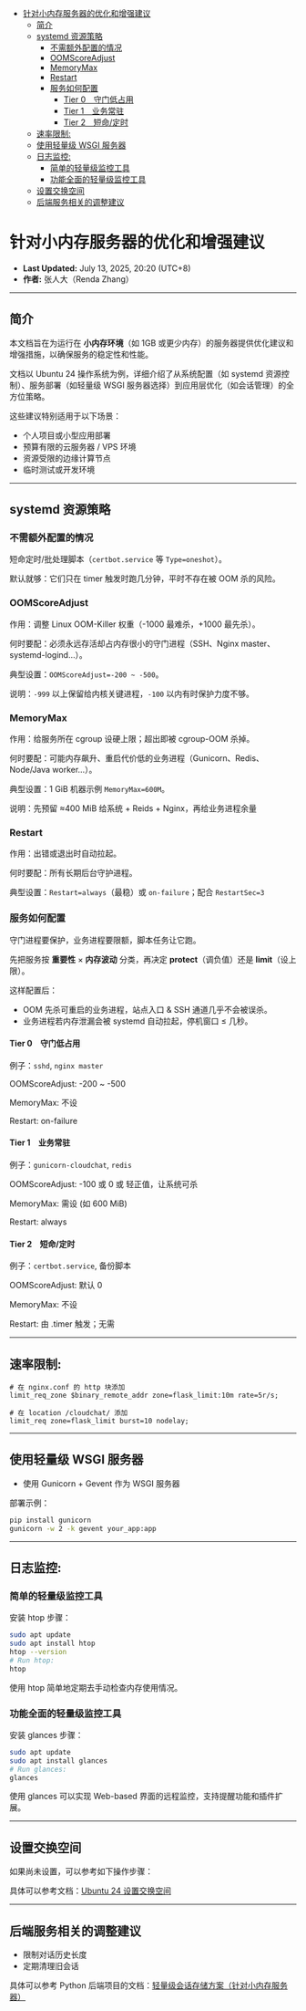<!-- START doctoc generated TOC please keep comment here to allow auto update -->
<!-- DON'T EDIT THIS SECTION, INSTEAD RE-RUN doctoc TO UPDATE -->

- [针对小内存服务器的优化和增强建议](#%E9%92%88%E5%AF%B9%E5%B0%8F%E5%86%85%E5%AD%98%E6%9C%8D%E5%8A%A1%E5%99%A8%E7%9A%84%E4%BC%98%E5%8C%96%E5%92%8C%E5%A2%9E%E5%BC%BA%E5%BB%BA%E8%AE%AE)
  - [简介](#%E7%AE%80%E4%BB%8B)
  - [systemd 资源策略](#systemd-%E8%B5%84%E6%BA%90%E7%AD%96%E7%95%A5)
    - [不需额外配置的情况](#%E4%B8%8D%E9%9C%80%E9%A2%9D%E5%A4%96%E9%85%8D%E7%BD%AE%E7%9A%84%E6%83%85%E5%86%B5)
    - [OOMScoreAdjust](#oomscoreadjust)
    - [MemoryMax](#memorymax)
    - [Restart](#restart)
    - [服务如何配置](#%E6%9C%8D%E5%8A%A1%E5%A6%82%E4%BD%95%E9%85%8D%E7%BD%AE)
      - [Tier 0 守门低占用](#tier-0%E2%80%83%E5%AE%88%E9%97%A8%E4%BD%8E%E5%8D%A0%E7%94%A8)
      - [Tier 1 业务常驻](#tier-1%E2%80%83%E4%B8%9A%E5%8A%A1%E5%B8%B8%E9%A9%BB)
      - [Tier 2 短命/定时](#tier-2%E2%80%83%E7%9F%AD%E5%91%BD%E5%AE%9A%E6%97%B6)
  - [速率限制:](#%E9%80%9F%E7%8E%87%E9%99%90%E5%88%B6)
  - [使用轻量级 WSGI 服务器](#%E4%BD%BF%E7%94%A8%E8%BD%BB%E9%87%8F%E7%BA%A7-wsgi-%E6%9C%8D%E5%8A%A1%E5%99%A8)
  - [日志监控:](#%E6%97%A5%E5%BF%97%E7%9B%91%E6%8E%A7)
    - [简单的轻量级监控工具](#%E7%AE%80%E5%8D%95%E7%9A%84%E8%BD%BB%E9%87%8F%E7%BA%A7%E7%9B%91%E6%8E%A7%E5%B7%A5%E5%85%B7)
    - [功能全面的轻量级监控工具](#%E5%8A%9F%E8%83%BD%E5%85%A8%E9%9D%A2%E7%9A%84%E8%BD%BB%E9%87%8F%E7%BA%A7%E7%9B%91%E6%8E%A7%E5%B7%A5%E5%85%B7)
  - [设置交换空间](#%E8%AE%BE%E7%BD%AE%E4%BA%A4%E6%8D%A2%E7%A9%BA%E9%97%B4)
  - [后端服务相关的调整建议](#%E5%90%8E%E7%AB%AF%E6%9C%8D%E5%8A%A1%E7%9B%B8%E5%85%B3%E7%9A%84%E8%B0%83%E6%95%B4%E5%BB%BA%E8%AE%AE)

<!-- END doctoc generated TOC please keep comment here to allow auto update -->

# 针对小内存服务器的优化和增强建议

* **Last Updated:** July 13, 2025, 20:20 (UTC+8)
* **作者:** 张人大（Renda Zhang）

---

## 简介

本文档旨在为运行在 **小内存环境**（如 1GB 或更少内存）的服务器提供优化建议和增强措施，以确保服务的稳定性和性能。

文档以 Ubuntu 24 操作系统为例，详细介绍了从系统配置（如 systemd 资源控制）、服务部署（如轻量级 WSGI 服务器选择）到应用层优化（如会话管理）的全方位策略。

这些建议特别适用于以下场景：

- 个人项目或小型应用部署
- 预算有限的云服务器 / VPS 环境
- 资源受限的边缘计算节点
- 临时测试或开发环境

---

## systemd 资源策略

### 不需额外配置的情况

短命定时/批处理脚本（`certbot.service` 等 `Type=oneshot`）。

默认就够：它们只在 timer 触发时跑几分钟，平时不存在被 OOM 杀的风险。

### OOMScoreAdjust

作用：调整 Linux OOM-Killer 权重（-1000 最难杀，+1000 最先杀）。

何时要配：必须永远存活却占内存很小的守门进程（SSH、Nginx master、systemd-logind…）。

典型设置：`OOMScoreAdjust=-200 ~ -500`。

说明：`-999` 以上保留给内核关键进程，`-100` 以内有时保护力度不够。

### MemoryMax

作用：给服务所在 cgroup 设硬上限；超出即被 cgroup-OOM 杀掉。

何时要配：可能内存飙升、重启代价低的业务进程（Gunicorn、Redis、Node/Java worker…）。

典型设置：1 GiB 机器示例 `MemoryMax=600M`。

说明：先预留 ≈400 MiB 给系统 + Reids + Nginx，再给业务进程余量

### Restart

作用：出错或退出时自动拉起。

何时要配：所有长期后台守护进程。

典型设置：`Restart=always`（最稳）或 `on-failure`；配合 `RestartSec=3`

### 服务如何配置

守门进程要保护，业务进程要限额，脚本任务让它跑。

先把服务按 **重要性** × **内存波动** 分类，再决定 **protect**（调负值）还是 **limit**（设上限）。

这样配置后：
* OOM 先杀可重启的业务进程，站点入口 & SSH 通道几乎不会被误杀。
* 业务进程若内存泄漏会被 systemd 自动拉起，停机窗口 ≤ 几秒。

#### Tier 0 守门低占用

例子：`sshd`, `nginx master`

OOMScoreAdjust: -200 ~ -500

MemoryMax: 不设

Restart: on-failure

#### Tier 1 业务常驻

例子：`gunicorn-cloudchat`, `redis`

OOMScoreAdjust: -100 或 0 或 轻正值，让系统可杀

MemoryMax: 需设 (如 600 MiB)

Restart: always

#### Tier 2 短命/定时

例子：`certbot.service`, 备份脚本

OOMScoreAdjust: 默认 0

MemoryMax: 不设

Restart: 由 .timer 触发；无需

---

## 速率限制:

```nginx
# 在 nginx.conf 的 http 块添加
limit_req_zone $binary_remote_addr zone=flask_limit:10m rate=5r/s;

# 在 location /cloudchat/ 添加
limit_req zone=flask_limit burst=10 nodelay;
```

---

## 使用轻量级 WSGI 服务器

- 使用 Gunicorn + Gevent 作为 WSGI 服务器

部署示例：
```bash
pip install gunicorn
gunicorn -w 2 -k gevent your_app:app
```

---

## 日志监控:

### 简单的轻量级监控工具

安装 htop 步骤：

```bash
sudo apt update
sudo apt install htop
htop --version
# Run htop:
htop
```

使用 htop 简单地定期去手动检查内存使用情况。

### 功能全面的轻量级监控工具

安装 glances 步骤：

```bash
sudo apt update
sudo apt install glances
# Run glances:
glances
```

使用 glances 可以实现 Web-based 界面的远程监控，支持提醒功能和插件扩展。

---

## 设置交换空间

如果尚未设置，可以参考如下操作步骤：

具体可以参考文档：[Ubuntu 24 设置交换空间](https://github.com/RendaZhang/nginx-conf/blob/master/docs/MIGRATION_GUIDE.md#ubuntu-24-%E8%AE%BE%E7%BD%AE%E4%BA%A4%E6%8D%A2%E7%A9%BA%E9%97%B4)

---

## 后端服务相关的调整建议

- 限制对话历史长度
- 定期清理旧会话

具体可以参考 Python 后端项目的文档：[轻量级会话存储方案（针对小内存服务器）](https://github.com/RendaZhang/python-cloud-chat/blob/master/docs/lightweight_backend_development.md#%E8%BD%BB%E9%87%8F%E7%BA%A7%E4%BC%9A%E8%AF%9D%E5%AD%98%E5%82%A8%E6%96%B9%E6%A1%88%E9%92%88%E5%AF%B9%E5%B0%8F%E5%86%85%E5%AD%98%E6%9C%8D%E5%8A%A1%E5%99%A8)

